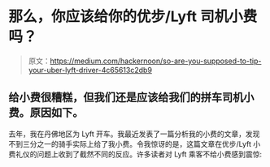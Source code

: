 # 那么，你应该给你的优步/Lyft 司机小费吗？

> 原文：<https://medium.com/hackernoon/so-are-you-supposed-to-tip-your-uber-lyft-driver-4c65613c2db9>

## 给小费很糟糕，但我们还是应该给我们的拼车司机小费。原因如下。

去年，我在丹佛地区为 Lyft 开车。我最近发表了一篇分析我的小费的文章，发现不到三分之一的骑手实际上给了我小费。令我惊讶的是，这篇文章在优步/Lyft 小费礼仪的问题上收到了截然不同的反应。许多读者对 Lyft 乘客不给小费感到震惊: